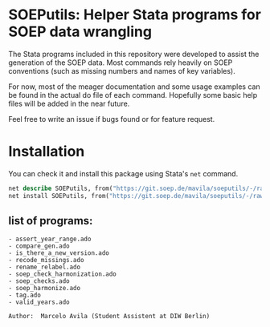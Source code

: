SOEPutils: Helper Stata programs for SOEP data wrangling 
========================================================

The Stata programs included in this repository were developed to assist the
generation of the SOEP data. Most commands rely heavily on SOEP conventions
(such as missing numbers and names of key variables).

For now, most of the meager documentation and some usage examples can be found
in the actual do file of each command. Hopefully some basic help files will be
added in the near future.

Feel free to write an issue if bugs found or for feature request.

Installation 
============

You can check it and install this package using Stata's `net` command. 

```stata
net describe SOEPutils, from("https://git.soep.de/mavila/soeputils/-/raw/main")
net install SOEPutils, from("https://git.soep.de/mavila/soeputils/-/raw/main") replace
```


## list of programs:

```
- assert_year_range.ado
- compare_gen.ado
- is_there_a_new_version.ado
- recode_missings.ado
- rename_relabel.ado
- soep_check_harmonization.ado
- soep_checks.ado
- soep_harmonize.ado
- tag.ado
- valid_years.ado

Author:  Marcelo Avila (Student Assistent at DIW Berlin)
```